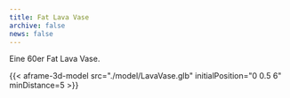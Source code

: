 ```yaml
---
title: Fat Lava Vase
archive: false
news: false
---
```


Eine 60er Fat Lava Vase.

{{< aframe-3d-model src="./model/LavaVase.glb" initialPosition="0 0.5 6" minDistance=5  >}}
